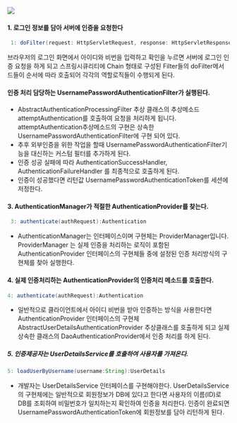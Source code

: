 ![](https://kimchanjung.github.io/assets/post-img/spring-security/spring-security-flow-diagram.png)

#### 1. 로그인 정보를 담아 서버에 인증을 요청한다

```java
 1: doFilter(request: HttpServletRequest, response: HttpServletResponse)
```
브라우저의 로그인 화면에서 아이디와 비번을 입력하고 확인을 누르면 서버에 로그인 인증 요청을 하게 되고 스프링시큐리티에 Chain 형태로 구성된 Filter들의 doFilter메서드들이 순서에 따라 호출되어 각각의 역할로직들이 수행되게 된다.

#### 인증 처리 담당하는 UsernamePasswordAuthenticationFilter가 실행된다.

- AbstractAuthenticationProcessingFilter 추상 클래스의 추상메소드 attemptAuthentication를 호출하여 요청을 처리하게 됩니다. attemptAuthentication추상메소드의 구현은 상속한 UsernamePasswordAuthenticationFilter에 구현 되어 있다.
- 추후 외부인증을 위한 작업을 할때 UsernamePasswordAuthenticationFilter기능을 대신하는 커스텀 필터를 추가하게 된다.
- 인증 성공 실패에 따라 AuthenticationSuccessHandler, AuthenticationFailureHandler 를 최종적으로 호출하게 된다.
- 인증이 성공했다면 리턴값 UsernamePasswordAuthenticationToken를 세션에 저정한다.

#### 3. AuthenticationManager가 적절한 AuthenticationProvider를 찾는다.

```java
 3: authenticate(authRequest):Authentication  

```
- AuthenticationManager는 인터페이스이며 구현체는 ProviderManager입니다. ProviderManager 는 실제 인증을 처리하는 로직이 포함된 AuthenticationProvider 인터페이스의 구현체들 중에 설정된 인증 처리방식의 구현체를 찾아 실행한다.

#### 4. 실제 인증처리하는 AuthenticationProvider의 인증처리 메소드를 호출한다.

```java
4: authenticate(authRequest):Authentication   
```
- 일반적으로 클라이언트에서 아이디 비번을 받아 인증하는 방식을 사용한다면 AuthenticationProvider 인터페이스의 구현체 AbstractUserDetailsAuthenticationProvider 추상클래스를 호출하게 되고 실제 상속한 클래스의 DaoAuthenticationProvider에서 인증 처리를 하게 된다.

##### 5. 인증제공자는 UserDetailsService를 호출하여 사용자를 가져온다.

```java
5: loadUserByUsername(username:String):UserDetails  
```
- 개발자는 UserDetailsService 인터페이스를 구현해야한다.
 UserDetailsService의 구현체에는 일반적으로 회원정보가 DB에 있다고 한다면 사용자의 이름(ID)로 DB를 조회하여 비밀번호가 일치하는지 확인하여 인증을 처리한다.
 인증이 완료되면 UsernamePasswordAuthenticationToken에 회원정보를 담아 리턴하게 된다.